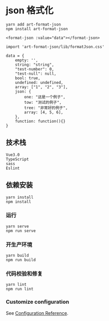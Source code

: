 # json 格式化
```
yarn add art-format-json
npm install art-format-json

<format-json :value="data"></format-json>

import 'art-format-json/lib/formatJson.css'

data = {
    empty: '',
    string: "string",
    "test-number": 0,
    "test-null": null,
    bool: true,
    undefined: undefined,
    array: ["1", "2", "3"],
    json: {
        one: "这是一个例子",
        tow: "测试的例子",
        tree: "非常好的例子",
        array: [4, 5, 6],
    }, 
    function: function(){}
}
```
## 技术栈
```
Vue3.0
TypeScript
sass
Eslint
```

## 依赖安装
```
yarn install
npm install
```

### 运行
```
yarn serve
npm run serve
```

### 开生产环境
```
yarn build
npm run build
```

### 代码校验和修复
```
yarn lint
npm run lint
```

### Customize configuration
See [Configuration Reference](https://cli.vuejs.org/config/).
